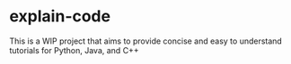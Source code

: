 # explain-code
This is a WIP project that aims to provide concise and easy to understand tutorials for Python, Java, and C++
